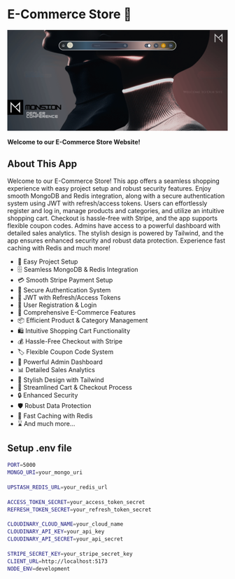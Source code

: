 # E-Commerce Store 🛒

![E-Commerce](./MERN2.png)

**Welcome to our E-Commerce Store Website!**

## About This App

Welcome to our E-Commerce Store! This app offers a seamless shopping experience with easy project setup and robust security features. Enjoy smooth MongoDB and Redis integration, along with a secure authentication system using JWT with refresh/access tokens. Users can effortlessly register and log in, manage products and categories, and utilize an intuitive shopping cart. Checkout is hassle-free with Stripe, and the app supports flexible coupon codes. Admins have access to a powerful dashboard with detailed sales analytics. The stylish design is powered by Tailwind, and the app ensures enhanced security and robust data protection. Experience fast caching with Redis and much more!

- 🚀 Easy Project Setup
- 🗄️ Seamless MongoDB & Redis Integration
- 💳 Smooth Stripe Payment Setup
- 🔐 Secure Authentication System
- 🔑 JWT with Refresh/Access Tokens
- 📝 User Registration & Login
- 🛒 Comprehensive E-Commerce Features
- 📦 Efficient Product & Category Management
- 🛍️ Intuitive Shopping Cart Functionality
- 💰 Hassle-Free Checkout with Stripe
- 🏷️ Flexible Coupon Code System
- 👑 Powerful Admin Dashboard
- 📊 Detailed Sales Analytics
- 🎨 Stylish Design with Tailwind
- 🛒 Streamlined Cart & Checkout Process
- 🔒 Enhanced Security
- 🛡️ Robust Data Protection
- 🚀 Fast Caching with Redis
- ⌛ And much more...

## Setup .env file

```bash
PORT=5000
MONGO_URI=your_mongo_uri

UPSTASH_REDIS_URL=your_redis_url

ACCESS_TOKEN_SECRET=your_access_token_secret
REFRESH_TOKEN_SECRET=your_refresh_token_secret

CLOUDINARY_CLOUD_NAME=your_cloud_name
CLOUDINARY_API_KEY=your_api_key
CLOUDINARY_API_SECRET=your_api_secret

STRIPE_SECRET_KEY=your_stripe_secret_key
CLIENT_URL=http://localhost:5173
NODE_ENV=development